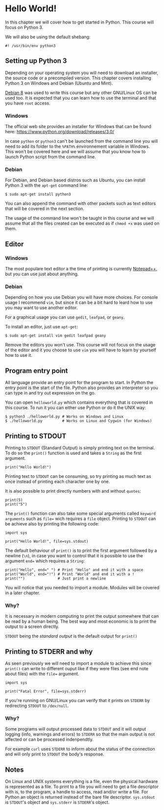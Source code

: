 Hello World!
============

In this chapter we will cover how to get started in Python. This course will focus on Python 3.

We will also be using the default shebang:

	#! /usr/bin/env python3

## Setting up Python 3

Depending on your operating system you will need to download an installer, the source code or a precompiled version. This chapter covers installing Python 3 on Windows and Debian (Ubuntu and Mint).

[Debian 8](http://www.debian.org/) was used to write this course but any other GNU/Linux OS can be used too. It is expected that you can learn how to use the terminal and that you have `root` access.

### Windows

The official web site provides an installer for Windows that can be found here: https://www.python.org/download/releases/3.0/

In case `python` or `python3` can't be launched from the command line you will need to add its folder to the `%PATH%` environnement variable in Windows. This won't be covered here and we will assume that you know how to launch Python script from the command line.

### Debian

For Debian, and Debian based distros such as Ubuntu, you can install Python 3 with the `apt-get` command line:

	$ sudo apt-get install python3

You can also append the command with other packets such as text editors that will be covered in the next section.

The usage of the command line won't be taught in this course and we will assume that all the files created can be executed as if `chmod +x` was used on them.

## Editor

### Windows

The most populare text editor a the time of printing is currently [Notepad++](https://notepad-plus-plus.org/), but you can use just about anything.

### Debian

Depending on how you use Debian you will have more choices. For console usage I recommend `vim`, but since it can be a bit hard to leard how to use you may want to use another editor.

For a graphical usage you can use `gedit`, `leafpad`, or `geany`.

To install an editor, just use `apt-get`:

	$ sudo apt-get install vim gedit leafpad geany

Remove the editors you won't use. This course will not focus on the usage of the editor and it you choose to use `vim` you will have to learn by yourself how to use it.

## Program entry point

All language provide an entry point for the program to start. In Python the entry point is the start of the file. Python also provides an interpreter so you can type in and try out expression on the go.

You can open `helloworld.py` which contains everything that is covered in this course. To run it you can either use Python or do it the UNIX way:

	$ python3 ./helloworld.py # Works on Windows and Linux
	$ ./helloworld.py         # Works on Linux and Cygwin (for Windows)

## Printing to STDOUT

Printing to `STDOUT` (Standard Output) is simply printing text on the terminal. To do so the `print()` function is used and takes a `String` as the first argument.

	print("Hello World!")

Printing text to `STDOUT` can be consuming, so try printing as much text as once instead of printing each character one by one.

It is also possible to print directly numbers with and without `quotes`:

	print(5)
	print("5")

The `print()` function can also take some special arguments called `keyword arguments` such as `file=` wich requires a `file` object. Printing to `STDOUT` can be achieve also by printing the following code:

	import sys

	print("Hello World!", file=sys.stdout)

The default behaviour of `print()` is to print the first argument followed by a newline (`\n`), in case you want to control that it is possible to use the argument `end=` which requires a `String`:

	print("Hello", end=" ") # Print "Hello" and end it with a space
	print("World", end="!") # Print "World" and end it with a !
	print("")               # Just print a newline

You will notice that you needed to import a module. Modules will be covered in a later chapter.

### Why?

It is necessary in modern computing to print the output somewhere that can be read by a human being. The best way and most economic is to print the output to a screen directly.

`STDOUT` being the *standard output* is the default output for `print()`

## Printing to STDERR and why

As seen previously we will need to import a module to achieve this since `print()` can write to different ouput like if they were files (see end note about files) with the `file=` argument.

	import sys

	print("Fatal Error", file=sys.stderr)

If you're running on GNU/Linux you can verify that it prints on `STDERR` by redirecting `STDOUT` to `/dev/null`.

### Why?

Some programs will output processed data to `STDOUT` and it will output logging (info, warnings and errors) to `STDERR` so that the main output is not affected or can be processed indenpendtly.

For example `curl` uses `STDERR` to inform about the status of the connection and will only print to `STDOUT` the body's response.

## Notes

On Linux and UNIX systems everything is a file, even the physical hardware is represented as a file. To print to a file you will need to get a file descriptor with is, to the program, a handle to access, read and/or write a file.
For Python an object is returned instead of the bare file descriptor.
`sys.stdout` is `STDOUT`'s object and `sys.stderr` is `STDERR`'s object.
